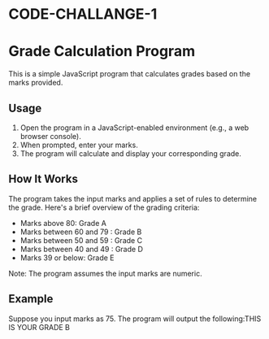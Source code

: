 # CODE-CHALLANGE-1
# Grade Calculation Program

This is a simple JavaScript program that calculates grades based on the marks provided.

## Usage

1. Open the program in a JavaScript-enabled environment (e.g., a web browser console).
2. When prompted, enter your marks.
3. The program will calculate and display your corresponding grade.

## How It Works

The program takes the input marks and applies a set of rules to determine the grade. Here's a brief overview of the grading criteria:

- Marks above 80: Grade A
- Marks between 60 and 79 : Grade B
- Marks between 50 and 59 : Grade C
- Marks between 40 and 49 : Grade D
- Marks 39 or below: Grade E

Note: The program assumes the input marks are numeric.

## Example

Suppose you input marks as 75. The program will output the following:THIS IS YOUR GRADE B

